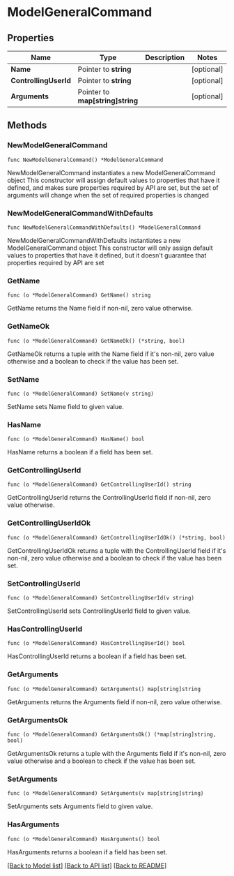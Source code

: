 # ModelGeneralCommand

## Properties

Name | Type | Description | Notes
------------ | ------------- | ------------- | -------------
**Name** | Pointer to **string** |  | [optional] 
**ControllingUserId** | Pointer to **string** |  | [optional] 
**Arguments** | Pointer to **map[string]string** |  | [optional] 

## Methods

### NewModelGeneralCommand

`func NewModelGeneralCommand() *ModelGeneralCommand`

NewModelGeneralCommand instantiates a new ModelGeneralCommand object
This constructor will assign default values to properties that have it defined,
and makes sure properties required by API are set, but the set of arguments
will change when the set of required properties is changed

### NewModelGeneralCommandWithDefaults

`func NewModelGeneralCommandWithDefaults() *ModelGeneralCommand`

NewModelGeneralCommandWithDefaults instantiates a new ModelGeneralCommand object
This constructor will only assign default values to properties that have it defined,
but it doesn't guarantee that properties required by API are set

### GetName

`func (o *ModelGeneralCommand) GetName() string`

GetName returns the Name field if non-nil, zero value otherwise.

### GetNameOk

`func (o *ModelGeneralCommand) GetNameOk() (*string, bool)`

GetNameOk returns a tuple with the Name field if it's non-nil, zero value otherwise
and a boolean to check if the value has been set.

### SetName

`func (o *ModelGeneralCommand) SetName(v string)`

SetName sets Name field to given value.

### HasName

`func (o *ModelGeneralCommand) HasName() bool`

HasName returns a boolean if a field has been set.

### GetControllingUserId

`func (o *ModelGeneralCommand) GetControllingUserId() string`

GetControllingUserId returns the ControllingUserId field if non-nil, zero value otherwise.

### GetControllingUserIdOk

`func (o *ModelGeneralCommand) GetControllingUserIdOk() (*string, bool)`

GetControllingUserIdOk returns a tuple with the ControllingUserId field if it's non-nil, zero value otherwise
and a boolean to check if the value has been set.

### SetControllingUserId

`func (o *ModelGeneralCommand) SetControllingUserId(v string)`

SetControllingUserId sets ControllingUserId field to given value.

### HasControllingUserId

`func (o *ModelGeneralCommand) HasControllingUserId() bool`

HasControllingUserId returns a boolean if a field has been set.

### GetArguments

`func (o *ModelGeneralCommand) GetArguments() map[string]string`

GetArguments returns the Arguments field if non-nil, zero value otherwise.

### GetArgumentsOk

`func (o *ModelGeneralCommand) GetArgumentsOk() (*map[string]string, bool)`

GetArgumentsOk returns a tuple with the Arguments field if it's non-nil, zero value otherwise
and a boolean to check if the value has been set.

### SetArguments

`func (o *ModelGeneralCommand) SetArguments(v map[string]string)`

SetArguments sets Arguments field to given value.

### HasArguments

`func (o *ModelGeneralCommand) HasArguments() bool`

HasArguments returns a boolean if a field has been set.


[[Back to Model list]](../README.md#documentation-for-models) [[Back to API list]](../README.md#documentation-for-api-endpoints) [[Back to README]](../README.md)


